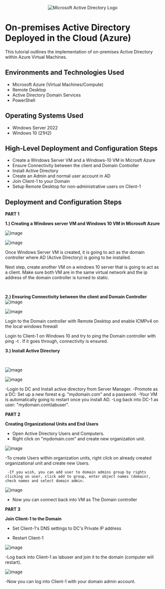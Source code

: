 <p align="center">
<img src="https://i.imgur.com/pU5A58S.png" alt="Microsoft Active Directory Logo"/>
</p>

<h1>On-premises Active Directory Deployed in the Cloud (Azure)</h1>
This tutorial outlines the implementation of on-premises Active Directory within Azure Virtual Machines.<br />



<h2>Environments and Technologies Used</h2>

- Microsoft Azure (Virtual Machines/Compute)
- Remote Desktop
- Active Directory Domain Services
- PowerShell

<h2>Operating Systems Used </h2>

- Windows Server 2022
- Windows 10 (21H2)

<h2>High-Level Deployment and Configuration Steps</h2>

- Create a Windows Server VM and a Windows-10 VM in Microsft Azure
- Ensure Connectivity between the client and Domain Controller
- Install Active Directory
- Create an Admin and normal user account in AD
- Join Client-1 to your Domain
- Setup Remote Desktop for non-administrative users on Client-1

<h2>Deployment and Configuration Steps</h2>

<p>
  
  **PART 1**
  
  **1.) Creating a Windows server VM and Windows 10 VM in Microsoft Azure**
  
  ![image](https://github.com/akingsley22/configure-ad/assets/138138839/a9df99df-095a-4c03-9397-77794af8edbe)

  ![image](https://github.com/akingsley22/configure-ad/assets/138138839/98b61b19-4ea8-42b8-b4b9-5c5027a902cf)


</p>
<p>
Once Windows Server VM is created, it is going to act as the domain controller where AD (Active Directory) is going to be installed. 
  
Next step, create another VM on a windows 10 server that is going to act as a client. Make sure both VM are in the same virtual network and the ip address of the domain controller is turned to static.
</p>
<br />

<p>

  **2.) Ensuring Connectivity between the client and Domain Controller**
![image](https://github.com/akingsley22/configure-ad/assets/138138839/5f2db3c5-eefd-46ee-987d-1fce9b0b355c)

![image](https://github.com/akingsley22/configure-ad/assets/138138839/3f98dd48-fab5-41bc-9767-52d292e4305a)



Login to the Domain controller with Remote Desktop and enable ICMPv4 on the local windows firewall 

Login to Client-1 on Windows 10 and try to ping the Domain controller with ping -t <ipaddress>. If it goes through, connectivity is ensured.
</p>
<p>

**3.) Install Active Directory**
</p>
<br />

<p>
  
  ![image](https://github.com/akingsley22/configure-ad/assets/138138839/23bd2d87-a3a3-476e-8224-600ff932fa2c)

  ![image](https://github.com/akingsley22/configure-ad/assets/138138839/1f481b58-73b2-4839-9e9d-b9ca0cfb329e)

</p>
<p>
-Login to DC and Install active directory from Server Manager. 
-Promote as a DC: Set up a new forest e.g. "mydomain.com" and a password.
-Your VM is automatically going to restart once you install AD. 
-Log back into DC-1 as user: "mydomain.com\labuser".

 **PART 2**
 
 **Creating Organizational Units and End Users**

 - Open Active Directory Users and Computers.
 - Right click on "mydomain.com" and create new organization unit.

 ![image](https://github.com/akingsley22/configure-ad/assets/138138839/81e9d14d-c956-4d7b-8502-19cc83293686)

 -To create Users within organization units, right click on already created organizational unit and create new Users.
    
     -If you wish, you can add user to domain admins group by rights clicking on user, click add to group, enter object names (domain), check names and select domain admin.

 ![image](https://github.com/akingsley22/configure-ad/assets/138138839/87711012-a702-4d36-a957-601c5c23d213)

 -  Now you can connect back into VM as The Domain controller

  **PART 3**

  **Join Client-1 to the Domain**

  - Set Client-1's DNS settings to DC's Private IP address

  - Restart Client-1

![image](https://github.com/akingsley22/configure-ad/assets/138138839/c98e73fc-b2b6-420b-820d-411164af003e)

  -Log back into Client-1 as labuser and join it to the domain (computer will restart). 

  ![image](https://github.com/akingsley22/configure-ad/assets/138138839/55645b37-7d94-43cc-af09-32b94565826d)

  -Now you can log into Client-1 with your domain admin account.

  


     

 
 
</p>
<br />
